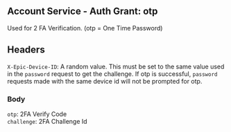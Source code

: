 ## Account Service - Auth Grant: otp

Used for 2 FA Verification. (otp = One Time Password)

## Headers

`X-Epic-Device-ID`: A random value. This must be set to the same value used in the `password` request to get the challenge. If otp is successful, `password` requests made with the same device id will not be prompted for otp.

### Body

`otp`: 2FA Verify Code <br/>
`challenge`: 2FA Challenge Id
